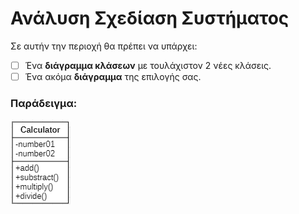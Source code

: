 # Ανάλυση Σχεδίαση Συστήματος

Σε αυτήν την περιοχή θα πρέπει να υπάρχει:
- [ ] Ένα **διάγραμμα κλάσεων** με τουλάχιστον 2 νέες κλάσεις.
- [ ] Ένα ακόμα **διάγραμμα** της επιλογής σας.

### Παράδειγμα:
![class Calculator](../assets/image_2024-02-04_232028265.png)
